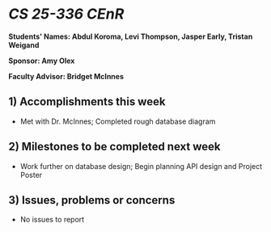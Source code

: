 # *CS 25-336 CEnR*

**Students' Names: Abdul Koroma, Levi Thompson, Jasper Early, Tristan Weigand**

**Sponsor: Amy Olex**

**Faculty Advisor: Bridget McInnes**

## 1) Accomplishments this week ##
- Met with Dr. McInnes; Completed rough database diagram

## 2) Milestones to be completed next week ##
- Work further on database design; Begin planning API design and Project Poster

## 3) Issues, problems or concerns ##
- No issues to report
